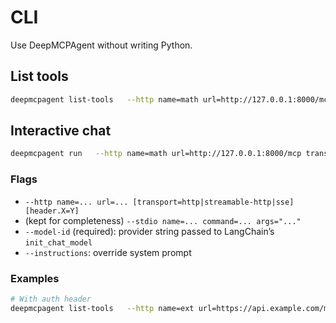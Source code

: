 # CLI

Use DeepMCPAgent without writing Python.

## List tools
```bash
deepmcpagent list-tools   --http name=math url=http://127.0.0.1:8000/mcp transport=http   --model-id "openai:gpt-4.1"
```

## Interactive chat
```bash
deepmcpagent run   --http name=math url=http://127.0.0.1:8000/mcp transport=http   --model-id "openai:gpt-4.1"
```

### Flags
- `--http name=... url=... [transport=http|streamable-http|sse] [header.X=Y]`
- (kept for completeness) `--stdio name=... command=... args="..."`
- `--model-id` (required): provider string passed to LangChain’s `init_chat_model`
- `--instructions`: override system prompt

### Examples
```bash
# With auth header
deepmcpagent list-tools   --http name=ext url=https://api.example.com/mcp transport=http header.Authorization="Bearer TOKEN"   --model-id "anthropic:claude-3-5-sonnet-latest"
```

